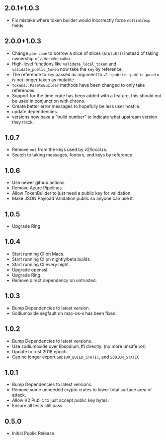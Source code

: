 ## 2.0.1+1.0.3

* Fix mistake where token builder would incorrectly force `nbf`/`iat`/`exp` fields.

## 2.0.0+1.0.3

* Change `pae::pae` to borrow a slice of slices (`&[&[u8]]`) instead of taking ownership of a `Vec<Vec<u8>>`.
* High-level functions like `validate_local_token` and `validate_public_token` now take the `key` by reference.
* The reference to `key` passed as argument to `v1::public::public_paseto` is not longer taken as mutable.
* `tokens::PasetoBuilder` methods have been changed to only take references
* Support for the time crate has been added with a feature, this should not be used in conjunction with chrono.
* Create better error messages to hopefully be less user hostile.
* update dependencies.
* versions now have a "build number" to indicate what upstream version they track.

## 1.0.7

* Remove `mut` from the keys used by v2/local.rs.
* Switch to taking messages, footers, and keys by reference.

## 1.0.6

* Use newer github actions.
* Remove Azure Pipelines.
* Allow TokenBuilder to just need a public key for validation.
* Make JSON Payload Validation public so anyone can use it.

## 1.0.5

* Upgrade Ring

## 1.0.4

* Start running CI on Macs.
* Start running CI on nightly/beta builds.
* Start running CI every night.
* Upgrade openssl.
* Upgrade Ring.
* Remove direct dependency on untrusted.

## 1.0.3

* Bump Dependencies to latest version.
* Sodiumoxide segfault on mac-os-x has been fixed.

## 1.0.2

* Bump Dependencies to latest versions.
* Use sodiumoxide over libsodium_ffi directly. (no more unsafe \o/)
* Update to rust 2018 epoch.
* Can no longer export `SODIUM_BUILD_STATIC`, and `SODIUM_STATIC`

## 1.0.1

* Bump Dependencies to latest versions.
* Remove some unneeded crypto crates to lower total surface area of attack.
* Allow V2 Public to just accept public key bytes.
* Ensure all tests still pass.

## 0.5.0

* Initial Public Release
